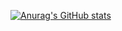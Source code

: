 [![Anurag's GitHub stats](https://github-readme-stats.vercel.app/api?username=tgastardelli)](https://github.com/anuraghazra/github-readme-stats)
 
